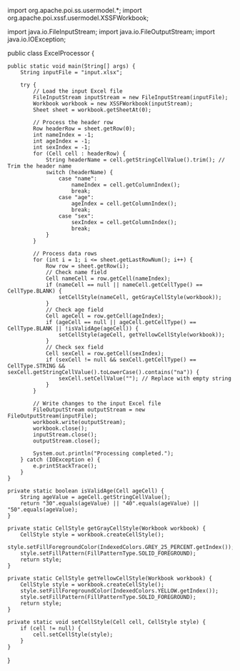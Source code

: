 import org.apache.poi.ss.usermodel.*;
import org.apache.poi.xssf.usermodel.XSSFWorkbook;

import java.io.FileInputStream;
import java.io.FileOutputStream;
import java.io.IOException;

public class ExcelProcessor {

    public static void main(String[] args) {
        String inputFile = "input.xlsx";

        try {
            // Load the input Excel file
            FileInputStream inputStream = new FileInputStream(inputFile);
            Workbook workbook = new XSSFWorkbook(inputStream);
            Sheet sheet = workbook.getSheetAt(0);

            // Process the header row
            Row headerRow = sheet.getRow(0);
            int nameIndex = -1;
            int ageIndex = -1;
            int sexIndex = -1;
            for (Cell cell : headerRow) {
                String headerName = cell.getStringCellValue().trim(); // Trim the header name
                switch (headerName) {
                    case "name":
                        nameIndex = cell.getColumnIndex();
                        break;
                    case "age":
                        ageIndex = cell.getColumnIndex();
                        break;
                    case "sex":
                        sexIndex = cell.getColumnIndex();
                        break;
                }
            }

            // Process data rows
            for (int i = 1; i <= sheet.getLastRowNum(); i++) {
                Row row = sheet.getRow(i);
                // Check name field
                Cell nameCell = row.getCell(nameIndex);
                if (nameCell == null || nameCell.getCellType() == CellType.BLANK) {
                    setCellStyle(nameCell, getGrayCellStyle(workbook));
                }
                // Check age field
                Cell ageCell = row.getCell(ageIndex);
                if (ageCell == null || ageCell.getCellType() == CellType.BLANK || !isValidAge(ageCell)) {
                    setCellStyle(ageCell, getYellowCellStyle(workbook));
                }
                // Check sex field
                Cell sexCell = row.getCell(sexIndex);
                if (sexCell != null && sexCell.getCellType() == CellType.STRING && sexCell.getStringCellValue().toLowerCase().contains("na")) {
                    sexCell.setCellValue(""); // Replace with empty string
                }
            }

            // Write changes to the input Excel file
            FileOutputStream outputStream = new FileOutputStream(inputFile);
            workbook.write(outputStream);
            workbook.close();
            inputStream.close();
            outputStream.close();

            System.out.println("Processing completed.");
        } catch (IOException e) {
            e.printStackTrace();
        }
    }

    private static boolean isValidAge(Cell ageCell) {
        String ageValue = ageCell.getStringCellValue();
        return "30".equals(ageValue) || "40".equals(ageValue) || "50".equals(ageValue);
    }

    private static CellStyle getGrayCellStyle(Workbook workbook) {
        CellStyle style = workbook.createCellStyle();
        style.setFillForegroundColor(IndexedColors.GREY_25_PERCENT.getIndex());
        style.setFillPattern(FillPatternType.SOLID_FOREGROUND);
        return style;
    }

    private static CellStyle getYellowCellStyle(Workbook workbook) {
        CellStyle style = workbook.createCellStyle();
        style.setFillForegroundColor(IndexedColors.YELLOW.getIndex());
        style.setFillPattern(FillPatternType.SOLID_FOREGROUND);
        return style;
    }

    private static void setCellStyle(Cell cell, CellStyle style) {
        if (cell != null) {
            cell.setCellStyle(style);
        }
    }
}
